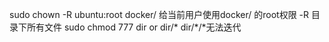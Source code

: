 sudo chown -R ubuntu:root docker/ 给当前用户使用docker/ 的root权限 -R 目录下所有文件
sudo chmod 777 dir or dir/*  dir/*/*无法迭代